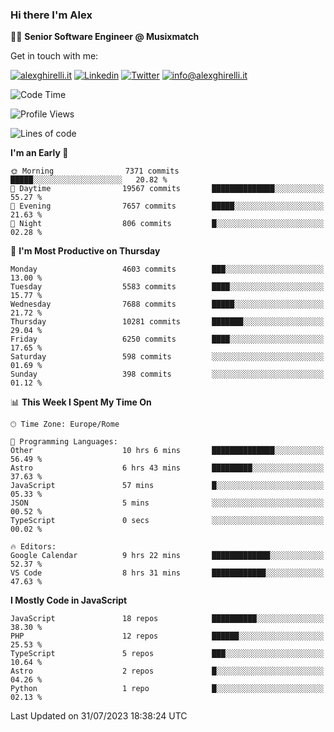 ### Hi there I'm Alex

👨‍💻 __Senior Software Engineer @ Musixmatch__

Get in touch with me:

[![alexghirelli.it](https://img.shields.io/static/v1?label=alexghirelli.it&message=%20&color=red&logo=&style=flat-square&logoColor=white)](https://www.alexghirelli.it/)
[![Linkedin](https://img.shields.io/static/v1?label=Linkedin&message=%20&color=blue&logo=Linkedin&style=flat-square&logoColor=white)](https://linkedin.com/in/alexghirelli)
[![Twitter](https://img.shields.io/static/v1?label=Twitter&message=%20&color=blue&logo=Twitter&style=flat-square&logoColor=white)](https://twitter.com/alexGhirelli)
[![info@alexghirelli.it](https://img.shields.io/static/v1?label=info@alexghirelli.it&message=%20&color=red&logo=gmail&style=flat-square&logoColor=white)](mailto:info@alexghirelli.it)

<!--START_SECTION:waka-->
![Code Time](http://img.shields.io/badge/Code%20Time-7%2C515%20hrs%2021%20mins-blue)

![Profile Views](http://img.shields.io/badge/Profile%20Views-0-blue)

![Lines of code](https://img.shields.io/badge/From%20Hello%20World%20I%27ve%20Written-72.5%20million%20lines%20of%20code-blue)

**I'm an Early 🐤** 

```text
🌞 Morning                7371 commits        █████░░░░░░░░░░░░░░░░░░░░   20.82 % 
🌆 Daytime                19567 commits       ██████████████░░░░░░░░░░░   55.27 % 
🌃 Evening                7657 commits        █████░░░░░░░░░░░░░░░░░░░░   21.63 % 
🌙 Night                  806 commits         █░░░░░░░░░░░░░░░░░░░░░░░░   02.28 % 
```
📅 **I'm Most Productive on Thursday** 

```text
Monday                   4603 commits        ███░░░░░░░░░░░░░░░░░░░░░░   13.00 % 
Tuesday                  5583 commits        ████░░░░░░░░░░░░░░░░░░░░░   15.77 % 
Wednesday                7688 commits        █████░░░░░░░░░░░░░░░░░░░░   21.72 % 
Thursday                 10281 commits       ███████░░░░░░░░░░░░░░░░░░   29.04 % 
Friday                   6250 commits        ████░░░░░░░░░░░░░░░░░░░░░   17.65 % 
Saturday                 598 commits         ░░░░░░░░░░░░░░░░░░░░░░░░░   01.69 % 
Sunday                   398 commits         ░░░░░░░░░░░░░░░░░░░░░░░░░   01.12 % 
```


📊 **This Week I Spent My Time On** 

```text
🕑︎ Time Zone: Europe/Rome

💬 Programming Languages: 
Other                    10 hrs 6 mins       ██████████████░░░░░░░░░░░   56.49 % 
Astro                    6 hrs 43 mins       █████████░░░░░░░░░░░░░░░░   37.63 % 
JavaScript               57 mins             █░░░░░░░░░░░░░░░░░░░░░░░░   05.33 % 
JSON                     5 mins              ░░░░░░░░░░░░░░░░░░░░░░░░░   00.52 % 
TypeScript               0 secs              ░░░░░░░░░░░░░░░░░░░░░░░░░   00.02 % 

🔥 Editors: 
Google Calendar          9 hrs 22 mins       █████████████░░░░░░░░░░░░   52.37 % 
VS Code                  8 hrs 31 mins       ████████████░░░░░░░░░░░░░   47.63 % 
```

**I Mostly Code in JavaScript** 

```text
JavaScript               18 repos            ██████████░░░░░░░░░░░░░░░   38.30 % 
PHP                      12 repos            ██████░░░░░░░░░░░░░░░░░░░   25.53 % 
TypeScript               5 repos             ███░░░░░░░░░░░░░░░░░░░░░░   10.64 % 
Astro                    2 repos             █░░░░░░░░░░░░░░░░░░░░░░░░   04.26 % 
Python                   1 repo              █░░░░░░░░░░░░░░░░░░░░░░░░   02.13 % 
```




 Last Updated on 31/07/2023 18:38:24 UTC
<!--END_SECTION:waka-->
